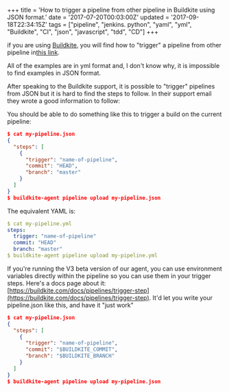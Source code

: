 +++
title = 'How to trigger a pipeline from other pipeline in Buildkite using JSON format.'
date = '2017-07-20T00:03:00Z'
updated = '2017-09-18T22:34:15Z'
tags = ["pipeline", "jenkins. python", "yaml", "yml", "Buildkite", "CI", "json", "javascript", "tdd", "CD"]
+++

if you are using [Buildkite](https://buildkite.com/), you will find how to "trigger" a pipeline from other pipeline in[this link](https://buildkite.com/docs/pipelines/trigger-step).

All of the examples are in yml format and, I don't know why, it is impossible to find examples in JSON format.

After speaking to the Buildkite support, it is possible to "trigger" pipelines from JSON but it is hard to find the steps to follow. In their support email they wrote a good information to follow:

You should be able to do something like this to trigger a build on the current pipeline:

```json
$ cat my-pipeline.json
{
  "steps": [
    {
      "trigger": "name-of-pipeline", 
      "commit": "HEAD", 
      "branch": "master"
    }
  ]
}
$ buildkite-agent pipeline upload my-pipeline.json
```

The equivalent YAML is:

```yaml
$ cat my-pipeline.yml
steps:
  trigger: "name-of-pipeline"
  commit: "HEAD"
  branch: "master"
$ buildkite-agent pipeline upload my-pipeline.yml
```

If you're running the V3 beta version of our agent, you can use environment variables directly within the pipeline so you can use them in your trigger steps. Here's a docs page about it: [https://buildkite.com/docs/pipelines/trigger-step](https://buildkite.com/docs/pipelines/trigger-step). It'd let you write your pipeline.json like this, and have it "just work"

```json
$ cat my-pipeline.json
{
  "steps": [
    {
      "trigger": "name-of-pipeline", 
      "commit": "$BUILDKITE_COMMIT", 
      "branch": "$BUILDKITE_BRANCH"
    }
  ]
}
$ buildkite-agent pipeline upload my-pipeline.json
```

